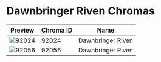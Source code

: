 # Dawnbringer Riven Chromas



| Preview | Chroma ID | Name |
|---------|-----------|------|
| ![92024](https://raw.communitydragon.org/latest/plugins/rcp-be-lol-game-data/global/default/v1/champion-chroma-images/92/92024.png) | 92024 | Dawnbringer Riven |
| ![92056](https://raw.communitydragon.org/latest/plugins/rcp-be-lol-game-data/global/default/v1/champion-chroma-images/92/92056.png) | 92056 | Dawnbringer Riven |